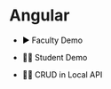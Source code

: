 # Angular

- <a href="https://github.com/yashkhokhar28/Angular/tree/main/FirstProject" title="Faculty Demo" style="background-color:#FFFFFF;color:#000000;text-decoration:none">▶ Faculty Demo </a>

- <a href="https://github.com/yashkhokhar28/Angular/tree/main/SecondProject" title="Student Demo" style="background-color:#FFFFFF;color:#000000;text-decoration:none">🧑‍💻  Student Demo </a>

- <a href="https://github.com/yashkhokhar28/Angular/tree/main/ThirdProject" title="Student Demo" style="background-color:#FFFFFF;color:#000000;text-decoration:none">🧑‍💻 CRUD in Local API </a>
